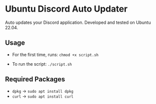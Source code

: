 # Ubuntu Discord Auto Updater

Auto updates your Discord application.
Developed and tested on Ubuntu 22.04.

## Usage

- For the first time, runs:
`chmod +x script.sh`

- To run the script:
`./script.sh`

## Required Packages
- `dpkg` -> `sudo apt install dpkg`
- `curl` -> `sudo apt install curl`